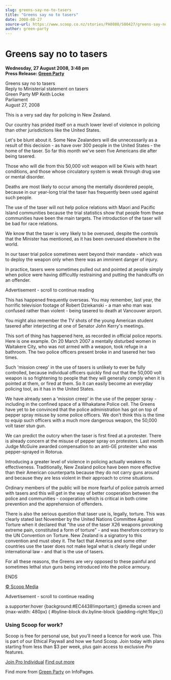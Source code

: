 ```yaml
---
slug: greens-say-no-to-tasers
title: "Greens say no to tasers"
date: 2008-08-27
source-url: https://www.scoop.co.nz/stories/PA0808/S00427/greens-say-no-to-tasers.htm
author: green-party
---
```

Greens say no to tasers
=======================

**Wednesday, 27 August 2008, 3:48 pm**  
**Press Release: [Green Party](https://info.scoop.co.nz/Green_Party)**

Greens say no to tasers  
Reply to Ministerial statement on tasers  
Green Party MP Keith Locke  
Parliament  
August 27, 2008

  
This is a very sad day for policing in New Zealand.

Our country has prided itself on a much lower level of violence in policing than other jurisdictions like the United States.

Let's be blunt about it. Some New Zealanders will die unnecessarily as a result of this decision - as have over 300 people in the United States - the home of the taser. So far this month we've seen five Americans die after being tasered.

Those who will die from this 50,000 volt weapon will be Kiwis with heart conditions, and those whose circulatory system is weak through drug use or mental disorder.

Deaths are most likely to occur among the mentally disordered people, because in our year-long trial the taser has frequently been used against such people.

The use of the taser will not help police relations with Maori and Pacific Island communities because the trial statistics show that people from these communities have been the main targets. The introduction of the taser will be bad for race relations.

We know that the taser is very likely to be overused, despite the controls that the Minister has mentioned, as it has been overused elsewhere in the world.

In our taser trial police sometimes went beyond their mandate - which was to deploy the weapon only when there was an imminent danger of injury.

In practice, tasers were sometimes pulled out and pointed at people simply when police were having difficultly restraining and putting the handcuffs on an offender.

Advertisement - scroll to continue reading





This has happened frequently overseas. You may remember, last year, the horrific television footage of Robert Dziekanski - a man who man was confused rather than violent - being tasered to death at Vancouver airport.

You might also remember the TV shots of the young American student tasered after interjecting at one of Senator John Kerry's meetings.

This sort of thing has happened here, as recorded in official police reports. Here is one example. On 20 March 2007 a mentally disturbed women in Waitakere City, who was not armed with a weapon, took refuge in a bathroom. The two police officers present broke in and tasered her two times.

Such 'mission creep' in the use of tasers is unlikely to ever be fully controlled, because individual officers quickly find out that the 50,000 volt weapon is so frightening to people that they will generally comply when it is pointed at them, or fired at them. So it can easily become an everyday policing tool, as it has in the United States.

We have already seen a 'mission creep' in the use of the pepper spray - including in the confined space of a Whakatane Police cell. The Greens have yet to be convinced that the police administration has got on top of pepper spray misuse by some police officers. We don't think this is the time to equip such officers with a much more dangerous weapon, the 50,000 volt taser stun gun.

We can predict the outcry when the taser is first fired at a protester. There is already concern at the misuse of pepper spray on protesters. Last month Judge McGuire awarded compensation to an anti-GE protester who was pepper-sprayed in Rotorua.

Introducing a greater level of violence in policing actually weakens its effectiveness. Traditionally, New Zealand police have been more effective than their American counterparts because they do not carry guns around and because they are less violent in their approach to crime situations.

Ordinary members of the public will be more fearful of police patrols armed with tasers and this will get in the way of better cooperation between the police and communities - cooperation which is critical in both crime prevention and the apprehension of offenders.

There is also the serious question that taser use is, legally, torture. This was clearly stated last November by the United Nations Committee Against Torture when it declared that "the use of the taser X26 weapons provoking extreme pain, constituted a form of torture" - and was therefore contrary to the UN Convention on Torture. New Zealand is a signatory to this convention and must obey it. The fact that America and some other countries use the taser does not make legal what is clearly illegal under international law - and that is the use of tasers.

For all these reasons, the Greens are very opposed to these painful and sometimes lethal stun guns being introduced into the police armoury.

  
ENDS

[© Scoop Media](http://www.scoop.co.nz/about/terms.html)  

Advertisement - scroll to continue reading



a.supporter:hover {background:#EC4438!important;} @media screen and (max-width: 480px) { #byline-block div.byline-block {padding-right:16px;}}

### Using Scoop for work?

Scoop is free for personal use, but you’ll need a licence for work use. This is part of our Ethical Paywall and how we fund Scoop. Join today with plans starting from less than $3 per week, plus gain access to exclusive _Pro_ features.  
  
[Join Pro Individual](https://pro.scoop.co.nz/Individual/?from=ProIn24) [Find out more](https://pro.scoop.co.nz/using-scoop-for-work/?from=ProIn24)

Find more from [Green Party](https://info.scoop.co.nz/Green_Party) on InfoPages.
